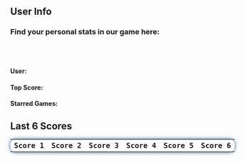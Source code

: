 <html>
  <style>
    #lastscore{
      font-family: 'Fira Mono', monospace !important;
      border-collapse: collapse;
      width: 100%;
      border-radius: 0.75em;
      box-shadow: 0 0 0.5em #175178;
      padding: 10px 10px;
      display: table;
    }
    
    #finder{
      position: absolute;
      top: 235px;
      left: 49%;
      justify-content: right;
      width: fit-content;
      height: fit-content;
      display: inline-block;
      padding: 10px;
    }

    #search{
      width: 200px;
      border-radius: 13px;
      text-align: center;
      height: fit-content;
      background-color: transparent !important;
      border: none;
      color: white;
      box-shadow: 0 0 1em #175178;
    }

    ::placeholder{
      color: white; 
    }
    .navigation-button{
      height: 40px;
      width: 40px;
      background-color: #e5b76d;
      border-radius: 50%;
      display: inline-block;
      justify-content: center;
      padding: 0px;
      margin: 5px;
      font-size: 10pt;
      color: #20323f;
      border-width: 2px;
      box-shadow: 0 0 1em #175178;
    }

    #return-button{
      background-color: #368ac2;
      color: white;
      border-color: white;
    }
    #RegistrationError{
      text-align: center;
      align-self: center;
      background-color: rgb(223, 109, 109, 0.60);
      border-radius: 0.5em;
      min-height: 25px;
      width: 100%;
      line-height: 25px;
      display: none;
    }
    #RegistrationSuccess{
      text-align: center;
      align-self: center;
      background-color: rgb(109, 223, 109, 0.60);
      border-radius: 0.5em;
      min-height: 25px;
      width: 100%;
      line-height: 25px;
      display: none;
    }
  </style>

  <h2>User Info </h2>
  <h3>Find your personal stats in our game here: </h3>
  <br>
  <br>
  <h4>User:  </h4>
  <h4>Top Score:  </h4>
  <h4>Starred Games:  </h4>
  <h2>Last 6 Scores</h2>
  <table id="lastscore">
    <tr>
      <th>Score 1</th>
      <th>Score 2</th>
      <th>Score 3</th>
      <th>Score 4</th>
      <th>Score 5</th>
      <th>Score 6</th>
    </tr>
  </table>  
  <script>
//localStorage.getItem("lowScore")
userid = localStorage.getItem("userid")
//updates every 20 seconds
    // setInterval(retrieveScore, 5000);
//retrieve data/create table
    // await retrieveScore();
    (async function retrieveScore() {

        const headers = {
          method: 'GET',
          mode: 'cors',
          credentials: 'omit',
          headers: { 'Content-Type': 'application/json' },
        };
      debugger;
      try {
        let result = await fetch('https://dncodecrunch.duckdns.org/api/lastscore/retrieve', headers);
        let data = await result.json();
          $('#lastscore tr').slice(1).remove();
          //adds score row
          // Adds the new scores to the leaderboard from the json data
          data.forEach(function(score) {
            $('#lastscore').append('<tr><td>' + score._score1 + '</td><td>' + score._score2 + '</td><td>' + score._score3 + '</td><td>' + score._score4 + '</td><td>' + score._score5 + '</td><td>' + score._score6 + '</td></tr>');
          });

      } catch(e){
        console.log(error);
        debugger;
      }

      <!-- $.ajax({
        url: 'https://dncodecrunch.duckdns.org/api/lastscore/retrieve',
        type: 'GET',
        crossDomain: true,
        data: {username: userid},
        dataType: 'json',
        success: function(data) {
          debugger;
          // clears user table before update
          $('#lastscore tr').slice(1).remove();
//adds score row
 // Adds the new scores to the leaderboard from the json data
          data.forEach(function(score) {
            $('#lastscore').append('<tr><td>' + score._score1 + '</td><td>' + score._score2 + '</td><td>' + score._score3 + '</td><td>' + score._score4 + '</td><td>' + score._score5 + '</td><td>' + score._score6 + '</td></tr>');
          });
        },
        error: function(error) {
          console.log(error);
        }
      }); -->
    })()
  </script>
</html>